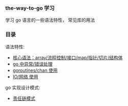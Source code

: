 ### the-way-to-go 学习

学习 go 语言的一些语法特性， 常见库的用法


### 目录

语法特性:
- [核心语法：array/流程控制/接口/map/指针/切片/结构体](./core-use)
- [go 中异常/错误处理](./exp-use)
- [goroutines/chan 使用](./goroutines)
- [IO/网络 使用](./io-use)

go 实现设计模式:
- [责任链模式](./design-patterns/chain-of-responsibility.go)